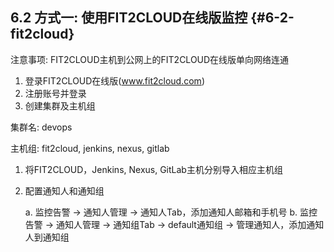 ## **6.2 方式一: 使用FIT2CLOUD在线版监控** {#6-2-fit2cloud}

注意事项: FIT2CLOUD主机到公网上的FIT2CLOUD在线版单向网络连通

1.  登录FIT2CLOUD在线版(www.fit2cloud.com)
2.  注册账号并登录
3.  创建集群及主机组

集群名: devops

主机组: fit2cloud, jenkins, nexus, gitlab

1.  将FIT2CLOUD，Jenkins, Nexus, GitLab主机分别导入相应主机组
2.  配置通知人和通知组

	a. 监控告警 -&gt; 通知人管理 -&gt; 通知人Tab，添加通知人邮箱和手机号
	b. 监控告警 -&gt; 通知人管理 -&gt; 通知组Tab -&gt; default通知组 -&gt; 管理通知人，添加通知人到通知组
